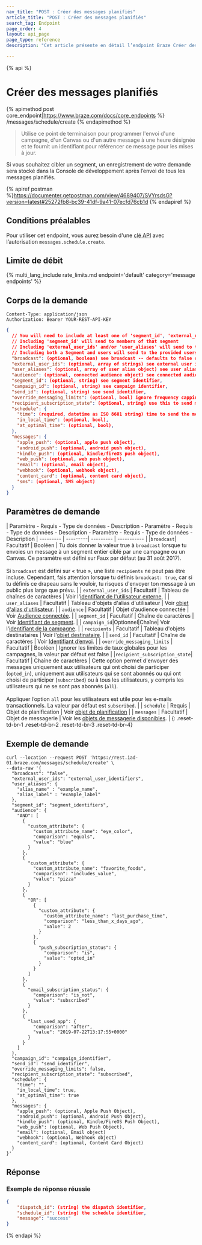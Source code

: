 ```yaml
---
nav_title: "POST : Créer des messages planifiés"
article_title: "POST : Créer des messages planifiés"
search_tag: Endpoint
page_order: 4
layout: api_page
page_type: reference
description: "Cet article présente en détail l’endpoint Braze Créer des messages planifiés."

---
```

{% api %}
# Créer des messages planifiés
{% apimethod post core_endpoint|https://www.braze.com/docs/core_endpoints %}
/messages/schedule/create
{% endapimethod %}

> Utilise ce point de terminaison pour programmer l'envoi d'une campagne, d'un Canvas ou d'un autre message à une heure désignée et te fournit un identifiant pour référencer ce message pour les mises à jour. 

Si vous souhaitez cibler un segment, un enregistrement de votre demande sera stocké dans la [](https://dashboard.braze.com/app_settings/developer_console/activitylog/)Console de développement après l’envoi de tous les messages planifiés.

{% apiref postman %}https://documenter.getpostman.com/view/4689407/SVYrsdsG?version=latest#25272fb8-bc39-41df-9a41-07ecfd76cb1d {% endapiref %}

## Conditions préalables

Pour utiliser cet endpoint, vous aurez besoin d'une [clé API]({{site.baseurl}}/api/basics#rest-api-key/) avec l’autorisation `messages.schedule.create`.

## Limite de débit

{% multi_lang_include rate_limits.md endpoint='default' category='message endpoints' %}

## Corps de la demande

```
Content-Type: application/json
Authorization: Bearer YOUR-REST-API-KEY
```

```json
{
  // You will need to include at least one of 'segment_id', 'external_user_ids', and 'audience'
  // Including 'segment_id' will send to members of that segment
  // Including 'external_user_ids' and/or 'user_aliases' will send to those users
  // Including both a Segment and users will send to the provided users if they are in the segment
  "broadcast": (optional, boolean) see broadcast -- defaults to false on 8/31/17, must be set to true if users are not specified,
  "external_user_ids": (optional, array of strings) see external user identifier,
  "user_aliases": (optional, array of user alias object) see user alias,
  "audience": (optional, connected audience object) see connected audience,
  "segment_id": (optional, string) see segment identifier,
  "campaign_id": (optional, string) see campaign identifier,
  "send_id": (optional, string) see send identifier,
  "override_messaging_limits": (optional, bool) ignore frequency capping rules, defaults to false,
  "recipient_subscription_state": (optional, string) use this to send messages to only users who have opted in ('opted_in'), only users who have subscribed or are opted in ('subscribed') or to all users, including unsubscribed users ('all'), the latter being useful for transactional email messaging. Defaults to 'subscribed',
  "schedule": { 
    "time": (required, datetime as ISO 8601 string) time to send the message,
    "in_local_time": (optional, bool),
    "at_optimal_time": (optional, bool),
  },
  "messages": {
    "apple_push": (optional, apple push object),
    "android_push": (optional, android push object),
    "kindle_push": (optional, kindle/fireOS push object),
    "web_push": (optional, web push object),
    "email": (optional, email object),
    "webhook": (optional, webhook object),
    "content_card": (optional, content card object),
    "sms": (optional, SMS object)
  }
}
```

## Paramètres de demande

| Paramètre - Requis - Type de données - Description - Paramètre - Requis - Type de données - Description - Paramètre - Requis - Type de données - Description
| --------- | ---------| --------- | ----------- |
|`broadcast`| Facultatif | Booléen | Tu dois donner la valeur true à `broadcast` lorsque tu envoies un message à un segment entier ciblé par une campagne ou un Canvas. Ce paramètre est défini sur Faux par défaut (au 31 août 2017). <br><br> Si `broadcast` est défini sur « true », une liste `recipients` ne peut pas être incluse. Cependant, fais attention lorsque tu définis `broadcast: true`, car si tu définis ce drapeau sans le vouloir, tu risques d'envoyer ton message à un public plus large que prévu. |
| `external_user_ids` | Facultatif | Tableau de chaînes de caractères | Voir l'[identifiant de l'utilisateur externe]({{site.baseurl}}/api/objects_filters/user_attributes_object/#braze-user-profile-fields). |
| `user_aliases` | Facultatif | Tableau d'objets d'alias d'utilisateur | Voir [objet d'alias d'utilisateur]({{site.baseurl}}/api/objects_filters/user_alias_object/). |
| `audience` | Facultatif | Objet d’audience connectée | Voir [Audience connectée]({{site.baseurl}}/api/objects_filters/connected_audience/). |
| `segment_id` | Facultatif | Chaîne de caractères | Voir [Identifiant de segment]({{site.baseurl}}/api/identifier_types/). |
| `campaign_id`|Optionnel|Chaîne| Voir l'[identifiant de la campagne]({{site.baseurl}}/api/identifier_types/). |
| `recipients` | Facultatif | Tableau d'objets destinataires | Voir l'[objet destinataire]({{site.baseurl}}/api/objects_filters/recipient_object/). |
| `send_id` | Facultatif | Chaîne de caractères | Voir [Identifiant d’envoi]({{site.baseurl}}/api/identifier_types/). |
| `override_messaging_limits` | Facultatif | Booléen | Ignorer les limites de taux globales pour les campagnes, la valeur par défaut est false |
|`recipient_subscription_state`| Facultatif | Chaîne de caractères | Cette option permet d'envoyer des messages uniquement aux utilisateurs qui ont choisi de participer (`opted_in`), uniquement aux utilisateurs qui se sont abonnés ou qui ont choisi de participer (`subscribed`) ou à tous les utilisateurs, y compris les utilisateurs qui ne se sont pas abonnés (`all`). <br><br>Appliquer l’option `all` pour les utilisateurs est utile pour les e-mails transactionnels. La valeur par défaut est `subscribed`. |
| `schedule` | Requis | Objet de planification | Voir [objet de planification]({{site.baseurl}}/api/objects_filters/schedule_object/) |
| `messages` | Facultatif | Objet de messagerie | Voir les [objets de messagerie disponibles]({{site.baseurl}}/api/objects_filters/#messaging-objects). |
{: .reset-td-br-1 .reset-td-br-2 .reset-td-br-3  .reset-td-br-4}

## Exemple de demande
```
curl --location --request POST 'https://rest.iad-01.braze.com/messages/schedule/create' \
--data-raw '{
  "broadcast": "false",
  "external_user_ids": "external_user_identifiers",
  "user_aliases": {
    "alias_name" : "example_name",
    "alias_label" : "example_label"
  },
  "segment_id": "segment_identifiers",
  "audience": {
    "AND": [
      {
        "custom_attribute": {
          "custom_attribute_name": "eye_color",
          "comparison": "equals",
          "value": "blue"
        }
      },
      {
        "custom_attribute": {
          "custom_attribute_name": "favorite_foods",
          "comparison": "includes_value",
          "value": "pizza"
        }
      },
      {
        "OR": [
          {
            "custom_attribute": {
              "custom_attribute_name": "last_purchase_time",
              "comparison": "less_than_x_days_ago",
              "value": 2
            }
          },
          {
            "push_subscription_status": {
              "comparison": "is",
              "value": "opted_in"
            }
          }
        ]
      },
      {
        "email_subscription_status": {
          "comparison": "is_not",
          "value": "subscribed"
        }
      },
      {
        "last_used_app": {
          "comparison": "after",
          "value": "2019-07-22T13:17:55+0000"
        }
      }
    ]
  },
  "campaign_id": "campaign_identifier",
  "send_id": "send_identifier",
  "override_messaging_limits": false,
  "recipient_subscription_state": "subscribed",
  "schedule": {
    "time": "",
    "in_local_time": true,
    "at_optimal_time": true
  },
  "messages": {
    "apple_push": (optional, Apple Push Object),
    "android_push": (optional, Android Push Object),
    "kindle_push": (optional, Kindle/FireOS Push Object),
    "web_push": (optional, Web Push Object),
    "email": (optional, Email object)
    "webhook": (optional, Webhook object)
    "content_card": (optional, Content Card Object)
  }
}'
```

## Réponse

### Exemple de réponse réussie

```json
{
    "dispatch_id": (string) the dispatch identifier,
    "schedule_id": (string) the schedule identifier,
    "message": "success"
}
```

{% endapi %}

